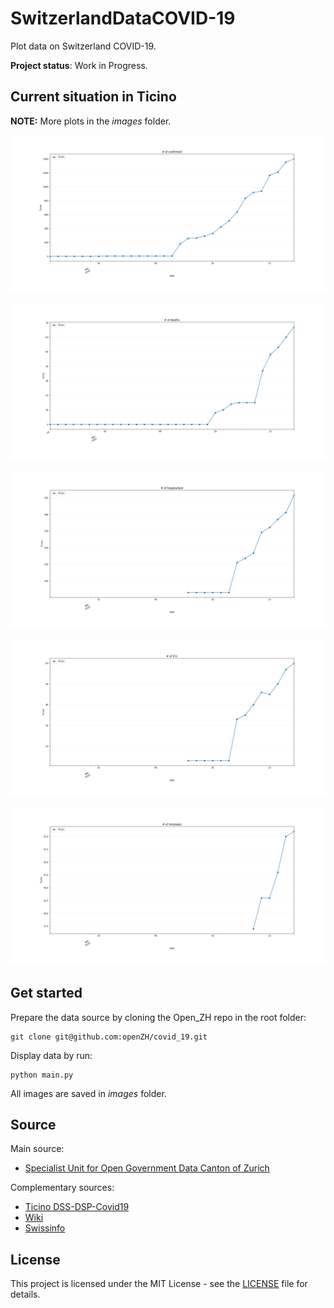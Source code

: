 # SwitzerlandDataCOVID-19

Plot data on Switzerland COVID-19.

**Project status**: Work in Progress.


## Current situation in Ticino

**NOTE:** More plots in the _images_ folder.

![Confirmed](images/OpenZH%23_of_confirmed.png)

![Deaths](images/local%23_of_deaths.png)

![Hospitalized](images/OpenZH%23_of_hospitalized.png)

![ICU](images/OpenZH%23_of_ICU.png)

![Intubated](images/OpenZH%23_of_intubated.png)


## Get started

Prepare the data source by cloning the Open_ZH repo in the root folder:

    git clone git@github.com:openZH/covid_19.git
    
Display data by run:

    python main.py
    
All images are saved in _images_ folder.

## Source

Main source:
* [Specialist Unit for Open Government Data Canton of Zurich](https://github.com/openZH/covid_19)

Complementary sources:
* [Ticino DSS-DSP-Covid19](https://www4.ti.ch/dss/dsp/covid19/home/)
* [Wiki](https://en.wikipedia.org/wiki/2020_coronavirus_outbreak_in_Switzerland)
* [Swissinfo](https://www.swissinfo.ch/ita/epidemia_coronavirus--la-situazione-in-svizzera/45590960)


## License
This project is licensed under the MIT License - see the [LICENSE](LICENSE.md) file for details.

